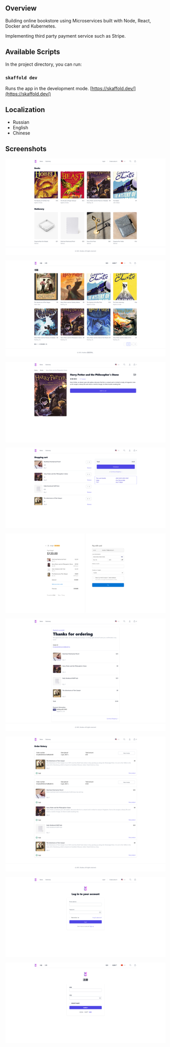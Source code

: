 ## Overview
Building online bookstore using Microservices built with Node, React, Docker and Kubernetes. 

Implementing third party payment service such as Stripe.



## Available Scripts

In the project directory, you can run:

### `skaffold dev`

Runs the app in the development mode. [https://skaffold.dev/](https://skaffold.dev/) 

## Localization
- Russian
- English
- Chinese


## Screenshots
![Landing page](https://github.com/nevsky118/bookva/blob/master/screenshots/landing_page.png?raw=true)

![Books category](https://github.com/nevsky118/bookva/blob/master/screenshots/books.png?raw=true)

![Book overview](https://github.com/nevsky118/bookva/blob/master/screenshots/book_overview.png?raw=true)

![Shopping cart](https://github.com/nevsky118/bookva/blob/master/screenshots/cart.png?raw=true)

![Checkout](https://github.com/nevsky118/bookva/blob/master/screenshots/checkout.png?raw=true)

![Order details](https://github.com/nevsky118/bookva/blob/master/screenshots/order_details.png?raw=true)

![Order history](https://github.com/nevsky118/bookva/blob/master/screenshots/order_history.png?raw=true)

![Sign in](https://github.com/nevsky118/bookva/blob/master/screenshots/signin.png?raw=true)

![Sign up](https://github.com/nevsky118/bookva/blob/master/screenshots/signup.png?raw=true)
